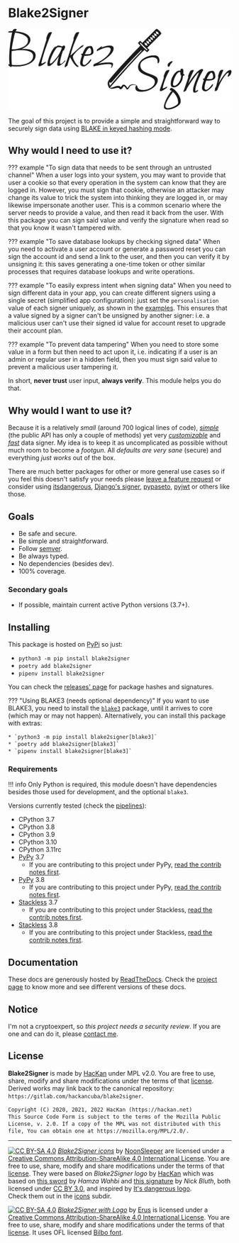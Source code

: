 # Blake2Signer

![Blake2Signer](img/title.svg)

The goal of this project is to provide a simple and straightforward way to securely sign data using [BLAKE in keyed hashing mode](https://docs.python.org/3/library/hashlib.html#keyed-hashing).

## Why would I need to use it?

??? example "To sign data that needs to be sent through an untrusted channel"
    When a user logs into your system, you may want to provide that user a cookie so that every operation in the system can know that they are logged in. However, you must sign that cookie, otherwise an attacker may change its value to trick the system into thinking they are logged in, or may likewise impersonate another user. This is a common scenario where the server needs to provide a value, and then read it back from the user. With this package you can sign said value and verify the signature when read so that you know it wasn't tampered with.

??? example "To save database lookups by checking signed data"
    When you need to activate a user account or generate a password reset you can sign the account id and send a link to the user, and then you can verify it by unsigning it: this saves generating a one-time token or other similar processes that requires database lookups and write operations.

??? example "To easily express intent when signing data"
    When you need to sign different data in your app, you can create different signers using a single secret (simplified app configuration): just set the `personalisation` value of each signer uniquely, as shown in the [examples](examples.md). This ensures that a value signed by a signer can't be unsigned by another signer: i.e. a malicious user can't use their signed id value for account reset to upgrade their account plan.

??? example "To prevent data tampering"
    When you need to store some value in a form but then need to act upon it, i.e. indicating if a user is an admin or regular user in a hidden field, then you must sign said value to prevent a malicious user tampering it.

In short, **never trust** user input, **always verify**. This module helps you do that.

## Why would I want to use it?

Because it is a relatively *small* (around 700 logical lines of code), *[simple](details.md)* (the public API has only a couple of methods) yet very *[customizable](details.md#encoders-serializers-and-compressors)* and *[fast](comparison.md#performance-comparison)* data signer. My idea is to keep it as uncomplicated as possible without much room to become a *footgun*. All *defaults are very sane* (secure) and everything *just works* out of the box.

 There are much better packages for other or more general use cases so if you feel this doesn't satisfy your needs please [leave a feature request](https://gitlab.com/hackancuba/blake2signer/-/issues) or consider using [itsdangerous](https://itsdangerous.palletsprojects.com), [Django's signer](https://docs.djangoproject.com/en/dev/topics/signing), [pypaseto](https://github.com/rlittlefield/pypaseto), [pyjwt](https://github.com/jpadilla/pyjwt) or others like those.

## Goals

* Be safe and secure.
* Be simple and straightforward.
* Follow [semver](https://semver.org/).
* Be always typed.
* No dependencies (besides dev).
* 100% coverage.

### Secondary goals

* If possible, maintain current active Python versions (3.7+).

## Installing

This package is hosted on [PyPi](https://pypi.org/project/blake2signer) so just:

* `python3 -m pip install blake2signer`
* `poetry add blake2signer`
* `pipenv install blake2signer`

You can check the [releases' page](https://gitlab.com/hackancuba/blake2signer/-/releases) for package hashes and signatures.

??? "Using BLAKE3 (needs optional dependency)"
    If you want to use BLAKE3, you need to install the [`blake3`](https://pypi.org/project/blake3/) package, until it arrives to core (which may or may not happen). Alternatively, you can install this package with extras:

    * `python3 -m pip install blake2signer[blake3]`
    * `poetry add blake2signer[blake3]`
    * `pipenv install blake2signer[blake3]`

### Requirements

!!! info
    Only Python is required, this module doesn't have dependencies besides those used for development, and the optional `blake3`.

Versions currently tested (check the [pipelines](https://gitlab.com/hackancuba/blake2signer/-/pipelines)):

* CPython 3.7
* CPython 3.8
* CPython 3.9
* CPython 3.10
* CPython 3.11rc
* [PyPy](https://www.pypy.org) 3.7
    * If you are contributing to this project under PyPy, [read the contrib notes first](contrib.md#working-under-pypy).
* [PyPy](https://www.pypy.org) 3.8
  * If you are contributing to this project under PyPy, [read the contrib notes first](contrib.md#working-under-pypy).
* [Stackless](https://github.com/stackless-dev/stackless/wiki) 3.7
    * If you are contributing to this project under Stackless, [read the contrib notes first](contrib.md#working-under-stackless).
* [Stackless](https://github.com/stackless-dev/stackless/wiki) 3.8
    * If you are contributing to this project under Stackless, [read the contrib notes first](contrib.md#working-under-stackless).

## Documentation

These docs are generously hosted by [ReadTheDocs](https://readthedocs.org). Check the [project page](https://readthedocs.org/projects/blake2signer) to know more and see different versions of these docs.

## Notice

I'm not a cryptoexpert, so *this project needs a security review*. If you are one and can do it, please [contact me](https://hackan.net).

## License

**Blake2Signer** is made by [HacKan](https://hackan.net) under MPL v2.0. You are free to use, share, modify and share modifications under the terms of that [license](https://gitlab.com/hackancuba/blake2signer/-/blob/bb95e04c7ff3eb73aa0d923898f5eff5abad9768/LICENSE).  Derived works may link back to the canonical repository: `https://gitlab.com/hackancuba/blake2signer`.

    Copyright (C) 2020, 2021, 2022 HacKan (https://hackan.net)
    This Source Code Form is subject to the terms of the Mozilla Public
    License, v. 2.0. If a copy of the MPL was not distributed with this
    file, You can obtain one at https://mozilla.org/MPL/2.0/.

----

[![CC BY-SA 4.0](https://i.creativecommons.org/l/by-sa/4.0/80x15.png)](https://creativecommons.org/licenses/by-sa/4.0/) *[Blake2Signer icons](https://gitlab.com/hackancuba/blake2signer/-/blob/main/icons)* by [NoonSleeper](https://gitlab.com/noonsleeper) are licensed under a [Creative Commons Attribution-ShareAlike 4.0 International License](https://creativecommons.org/licenses/by-sa/4.0/). You are free to use, share, modify and share modifications under the terms of that [license](https://creativecommons.org/licenses/by-sa/4.0/). They were based on *Blake2Signer logo* by [HacKan](https://hackan.net) which was based on [this sword](https://thenounproject.com/term/samurai-sword/2044449/) by *Hamza Wahbi* and [this signature](https://thenounproject.com/term/sign/184638/) by *Nick Bluth*, both licensed under [CC BY 3.0](https://creativecommons.org/licenses/by/3.0/), and inspired by [It's dangerous logo](https://itsdangerous.palletsprojects.com/en/1.1.x/_images/itsdangerous-logo.png).  
Check them out in the [icons](https://gitlab.com/hackancuba/blake2signer/-/blob/main/icons) subdir.

[![CC BY-SA 4.0](https://i.creativecommons.org/l/by-sa/4.0/80x15.png)](https://creativecommons.org/licenses/by-sa/4.0/) *[Blake2Signer with Logo](img/title.svg)* by [Erus](https://gitlab.com/erudin) is licensed under a [Creative Commons Attribution-ShareAlike 4.0 International License](https://creativecommons.org/licenses/by-sa/4.0/). You are free to use, share, modify and share modifications under the terms of that [license](https://creativecommons.org/licenses/by-sa/4.0/). It uses OFL licensed [Bilbo font](https://fontesk.com/bilbo-font).
